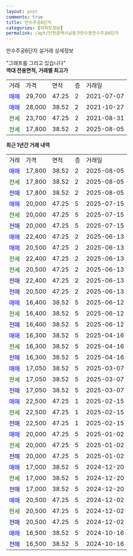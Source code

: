 ```yaml
---
layout: post
comments: true
title: 만수주공6단지
categories: [아파트정보]
permalink: /apt/인천광역시남동구만수동만수주공6단지
---
```


만수주공6단지 실거래 상세정보

<script type="text/javascript">
  google.charts.load('current', {'packages':['line', 'corechart']});
  google.charts.setOnLoadCallback(drawChart);

  function drawChart() {
    var data = new google.visualization.DataTable();
    data.addColumn('date', '거래일');
    data.addColumn('number', "매매");
    data.addColumn('number', "전세");
    data.addColumn('number', "전매");

    data.addRows([[new Date(Date.parse("2025-08-05")), 17800, null, null], [new Date(Date.parse("2025-08-05")), null, 17800, null], [new Date(Date.parse("2025-08-05")), null, null, 17800], [new Date(Date.parse("2025-07-15")), 20000, null, null], [new Date(Date.parse("2025-07-15")), null, 20000, null], [new Date(Date.parse("2025-07-15")), null, null, 20000], [new Date(Date.parse("2025-06-13")), 22400, null, null], [new Date(Date.parse("2025-06-13")), 20500, null, null], [new Date(Date.parse("2025-06-13")), null, 22400, null], [new Date(Date.parse("2025-06-13")), null, 20500, null], [new Date(Date.parse("2025-06-13")), null, null, 22400], [new Date(Date.parse("2025-06-13")), null, null, 20500], [new Date(Date.parse("2025-06-12")), 16400, null, null], [new Date(Date.parse("2025-06-12")), null, 16400, null], [new Date(Date.parse("2025-06-12")), null, null, 16400], [new Date(Date.parse("2025-04-16")), 16300, null, null], [new Date(Date.parse("2025-04-16")), null, 16300, null], [new Date(Date.parse("2025-04-16")), null, null, 16300], [new Date(Date.parse("2025-03-07")), 17050, null, null], [new Date(Date.parse("2025-03-07")), null, 17050, null], [new Date(Date.parse("2025-03-07")), null, null, 17050], [new Date(Date.parse("2025-02-15")), 22500, null, null], [new Date(Date.parse("2025-02-15")), null, 22500, null], [new Date(Date.parse("2025-02-15")), null, null, 22500], [new Date(Date.parse("2025-01-02")), 20000, null, null], [new Date(Date.parse("2025-01-02")), null, 20000, null], [new Date(Date.parse("2025-01-02")), null, null, 20000], [new Date(Date.parse("2024-12-20")), 17000, null, null], [new Date(Date.parse("2024-12-20")), null, 17000, null], [new Date(Date.parse("2024-12-20")), null, null, 17000], [new Date(Date.parse("2024-12-02")), 20500, null, null], [new Date(Date.parse("2024-12-02")), null, 20500, null], [new Date(Date.parse("2024-12-02")), null, null, 20500], [new Date(Date.parse("2024-10-16")), 16500, null, null], [new Date(Date.parse("2024-10-16")), null, null, 16500]]);

    var options = {
      hAxis: {
        format: 'yyyy/MM/dd'
      },    
      lineWidth: 0,
      pointsVisible: true,    
      title: '최근 1년간 유형별 실거래가 분포',
      legend: { position: 'bottom' }
    };

    var formatter = new google.visualization.NumberFormat({pattern:'###,###'} );
    formatter.format(data, 1);
    formatter.format(data, 2);
    
    setTimeout(function() {
        var chart = new google.visualization.LineChart(document.getElementById('columnchart_material'));
        chart.draw(data, (options));
        document.getElementById('loading').style.display = 'none';
    }, 200);
  }
</script>


<div id="loading" style="z-index:20; display: block; margin-left: 0px">"그래프를 그리고 있습니다"</div>
<div id="columnchart_material" style="width: 95%; margin-left: 0px; display: block"></div>
<!-- contents start -->
<b>역대 전용면적, 거래별 최고가</b>
<table class="sortable">
    <tr>
      <td>거래</td>
      <td>가격</td>
      <td>면적</td>
      <td>층</td>
      <td>거래일</td>
    </tr>
        <tr>
          <td><a style="color: blue">매매</a></td>
          <td>29,700</td>
          <td>47.25</td>
          <td>2</td>
          <td>2021-07-07</td>
        </tr>            <tr>
          <td><a style="color: blue">매매</a></td>
          <td>28,000</td>
          <td>38.52</td>
          <td>2</td>
          <td>2021-10-27</td>
        </tr>        
        <tr>
              <td><a style="color: darkgreen">전세</a></td>
              <td>23,700</td>
              <td>47.25</td>
              <td>2</td>
              <td>2021-08-31</td>
            </tr>            <tr>
              <td><a style="color: darkgreen">전세</a></td>
              <td>17,800</td>
              <td>38.52</td>
              <td>2</td>
              <td>2025-08-05</td>
            </tr>        
    
</table>

<b>최근 1년간 거래 내역</b>

<table class="sortable">
    <tr>
      <td>거래</td>
      <td>가격</td>
      <td>면적</td>
      <td>층</td>
      <td>거래일</td>
    </tr>
    <tr>
      <td><a style="color: blue">매매</a></td>
      <td>17,800</td>
      <td>38.52</td>
      <td>2</td>
      <td>2025-08-05</td>
    </tr>          <tr>
      <td><a style="color: darkgreen">전세</a></td>
      <td>17,800</td>
      <td>38.52</td>
      <td>2</td>
      <td>2025-08-05</td>
    </tr>          <tr>
      <td><a style="color: darkblue">전매</a></td>
      <td>17,800</td>
      <td>38.52</td>
      <td>2</td>
      <td>2025-08-05</td>
    </tr>          <tr>
      <td><a style="color: blue">매매</a></td>
      <td>20,000</td>
      <td>47.25</td>
      <td>5</td>
      <td>2025-07-15</td>
    </tr>          <tr>
      <td><a style="color: darkgreen">전세</a></td>
      <td>20,000</td>
      <td>47.25</td>
      <td>5</td>
      <td>2025-07-15</td>
    </tr>          <tr>
      <td><a style="color: darkblue">전매</a></td>
      <td>20,000</td>
      <td>47.25</td>
      <td>5</td>
      <td>2025-07-15</td>
    </tr>          <tr>
      <td><a style="color: blue">매매</a></td>
      <td>22,400</td>
      <td>47.25</td>
      <td>2</td>
      <td>2025-06-13</td>
    </tr>          <tr>
      <td><a style="color: blue">매매</a></td>
      <td>20,500</td>
      <td>47.25</td>
      <td>2</td>
      <td>2025-06-13</td>
    </tr>          <tr>
      <td><a style="color: darkgreen">전세</a></td>
      <td>22,400</td>
      <td>47.25</td>
      <td>2</td>
      <td>2025-06-13</td>
    </tr>          <tr>
      <td><a style="color: darkgreen">전세</a></td>
      <td>20,500</td>
      <td>47.25</td>
      <td>2</td>
      <td>2025-06-13</td>
    </tr>          <tr>
      <td><a style="color: darkblue">전매</a></td>
      <td>22,400</td>
      <td>47.25</td>
      <td>2</td>
      <td>2025-06-13</td>
    </tr>          <tr>
      <td><a style="color: darkblue">전매</a></td>
      <td>20,500</td>
      <td>47.25</td>
      <td>2</td>
      <td>2025-06-13</td>
    </tr>          <tr>
      <td><a style="color: blue">매매</a></td>
      <td>16,400</td>
      <td>38.52</td>
      <td>5</td>
      <td>2025-06-12</td>
    </tr>          <tr>
      <td><a style="color: darkgreen">전세</a></td>
      <td>16,400</td>
      <td>38.52</td>
      <td>5</td>
      <td>2025-06-12</td>
    </tr>          <tr>
      <td><a style="color: darkblue">전매</a></td>
      <td>16,400</td>
      <td>38.52</td>
      <td>5</td>
      <td>2025-06-12</td>
    </tr>          <tr>
      <td><a style="color: blue">매매</a></td>
      <td>16,300</td>
      <td>38.52</td>
      <td>5</td>
      <td>2025-04-16</td>
    </tr>          <tr>
      <td><a style="color: darkgreen">전세</a></td>
      <td>16,300</td>
      <td>38.52</td>
      <td>5</td>
      <td>2025-04-16</td>
    </tr>          <tr>
      <td><a style="color: darkblue">전매</a></td>
      <td>16,300</td>
      <td>38.52</td>
      <td>5</td>
      <td>2025-04-16</td>
    </tr>          <tr>
      <td><a style="color: blue">매매</a></td>
      <td>17,050</td>
      <td>38.52</td>
      <td>5</td>
      <td>2025-03-07</td>
    </tr>          <tr>
      <td><a style="color: darkgreen">전세</a></td>
      <td>17,050</td>
      <td>38.52</td>
      <td>5</td>
      <td>2025-03-07</td>
    </tr>          <tr>
      <td><a style="color: darkblue">전매</a></td>
      <td>17,050</td>
      <td>38.52</td>
      <td>5</td>
      <td>2025-03-07</td>
    </tr>          <tr>
      <td><a style="color: blue">매매</a></td>
      <td>22,500</td>
      <td>47.25</td>
      <td>1</td>
      <td>2025-02-15</td>
    </tr>          <tr>
      <td><a style="color: darkgreen">전세</a></td>
      <td>22,500</td>
      <td>47.25</td>
      <td>1</td>
      <td>2025-02-15</td>
    </tr>          <tr>
      <td><a style="color: darkblue">전매</a></td>
      <td>22,500</td>
      <td>47.25</td>
      <td>1</td>
      <td>2025-02-15</td>
    </tr>          <tr>
      <td><a style="color: blue">매매</a></td>
      <td>20,000</td>
      <td>47.25</td>
      <td>5</td>
      <td>2025-01-02</td>
    </tr>          <tr>
      <td><a style="color: darkgreen">전세</a></td>
      <td>20,000</td>
      <td>47.25</td>
      <td>5</td>
      <td>2025-01-02</td>
    </tr>          <tr>
      <td><a style="color: darkblue">전매</a></td>
      <td>20,000</td>
      <td>47.25</td>
      <td>5</td>
      <td>2025-01-02</td>
    </tr>          <tr>
      <td><a style="color: blue">매매</a></td>
      <td>17,000</td>
      <td>38.52</td>
      <td>5</td>
      <td>2024-12-20</td>
    </tr>          <tr>
      <td><a style="color: darkgreen">전세</a></td>
      <td>17,000</td>
      <td>38.52</td>
      <td>5</td>
      <td>2024-12-20</td>
    </tr>          <tr>
      <td><a style="color: darkblue">전매</a></td>
      <td>17,000</td>
      <td>38.52</td>
      <td>5</td>
      <td>2024-12-20</td>
    </tr>          <tr>
      <td><a style="color: blue">매매</a></td>
      <td>20,500</td>
      <td>47.25</td>
      <td>5</td>
      <td>2024-12-02</td>
    </tr>          <tr>
      <td><a style="color: darkgreen">전세</a></td>
      <td>20,500</td>
      <td>47.25</td>
      <td>5</td>
      <td>2024-12-02</td>
    </tr>          <tr>
      <td><a style="color: darkblue">전매</a></td>
      <td>20,500</td>
      <td>47.25</td>
      <td>5</td>
      <td>2024-12-02</td>
    </tr>          <tr>
      <td><a style="color: blue">매매</a></td>
      <td>16,500</td>
      <td>38.52</td>
      <td>5</td>
      <td>2024-10-16</td>
    </tr>          <tr>
      <td><a style="color: darkblue">전매</a></td>
      <td>16,500</td>
      <td>38.52</td>
      <td>5</td>
      <td>2024-10-16</td>
    </tr>      </table>
<!-- contents end -->    

